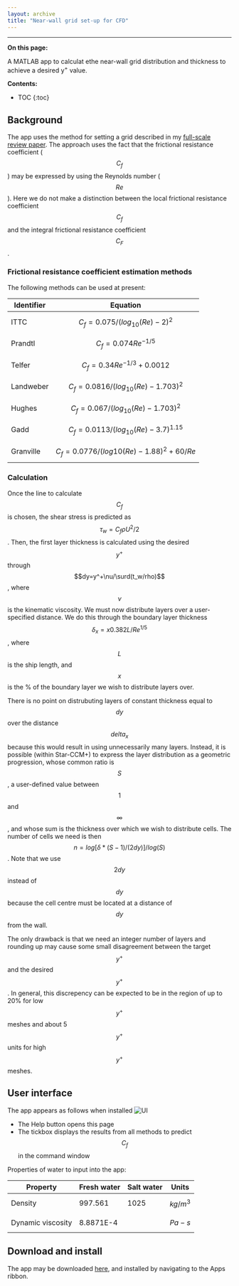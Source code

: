 ```yaml
---
layout: archive
title: "Near-wall grid set-up for CFD"
---
```

---

**On this page:** 

A MATLAB app to calculat ethe near-wall grid distribution and thickness to achieve a desired y<sup>+</sup> value.

**Contents:**

* TOC
{:toc}

## Background
The app uses the method for setting a grid described in my [full-scale review paper](/publication/review-paper-scale-effects). The approach uses the fact that the frictional resistance coefficient ($$C_f$$) may be expressed by using the Reynolds number ($$Re$$). Here we do not make a distinction between the local frictional resistance coefficient $$C_f$$ and the integral frictional resistance coefficient $$C_F$$.

### Frictional resistance coefficient estimation methods
The following methods can be used at present:

| Identifier | Equation |
| ---- | -------- |
| ITTC |  $$C_f=0.075/(log_{10}(Re)-2)^{2}$$  |
| Prandtl |  $$C_f=0.074Re^{-1/5}$$  |
| Telfer |  $$C_f=0.34Re^{-1/3}+0.0012$$  |
| Landweber |  $$C_f=0.0816/(log_{10}(Re)-1.703)^2$$  |
| Hughes |  $$C_f=0.067/(log_{10}(Re)-1.703)^2$$  |
| Gadd |  $$C_f=0.0113/(log_{10}(Re)-3.7)^{1.15}$$  |
| Granville |  $$C_f=0.0776/(log10(Re)-1.88)^2+60/Re$$  |

### Calculation
Once the line to calculate $$C_f$$ is chosen, the shear stress is predicted as $$\tau_w=C_f\rho U^2/2$$. Then, the first layer thickness is calculated using the desired $$y^+$$ through $$dy=y^+\nu/\surd(t_w/rho)$$, where $$\nu$$ is the kinematic viscosity. We must now distribute layers over a user-specified distance. We do this through the boundary layer thickness $$\delta_x=x0.382L/Re^{1/5}$$, where $$L$$ is the ship length, and $$x%$$ is the % of the boundary layer we wish to distribute layers over. 

There is no point on distrubuting layers of constant thickness equal to $$dy$$ over the distance $$delta_x$$ because this would result in using unnecessarily many layers. Instead, it is possible (within Star-CCM+) to express the layer distribution as a geometric progression, whose common ratio is $$S$$, a user-defined value between $$1$$ and $$\infty$$, and whose sum is the thickness over which we wish to distribute cells. The number of cells we need is then $$n=log[\delta*(S-1)/(2dy)]/log(S)$$. Note that we use $$2dy$$ instead of $$dy$$ because the cell centre must be located at a distance of $$dy$$ from the wall.

The only drawback is that we need an integer number of layers and rounding up may cause some small disagreement between the target $$y^+$$ and the desired $$y^+$$. In general, this discrepency can be expected to be in the region of up to 20% for low $$y^+$$ meshes and about 5 $$y^+$$ units for high $$y^+$$ meshes.

## User interface
The app appears as follows when installed
![UI](https://momchil-terziev.github.io/files/wallapp.png)
 
* The Help button opens this page
* The tickbox displays the results from all methods to predict $$C_f$$ in the command window 

Properties of water to input into the app: 

| Property | Fresh water | Salt water | Units |
| -------- |-------------| ---------- | ----- |
| Density  | 997.561 | 1025 |   $$kg/m^3$$   |
| Dynamic viscosity | 8.8871E-4  |  |   $$Pa-s$$   |

## Download and install
The app may be downloaded [here](https://momchil-terziev.github.io/Code/CFDyplusapp.mlappinstall), and installed by navigating to the Apps ribbon.
